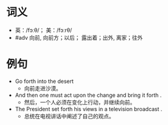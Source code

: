 # 词义
- 英：/fɔːθ/； 美：/fɔːrθ/
- #adv 向前, 向前方；以后； 露出着；出外, 离家；往外
# 例句
- Go forth into the desert
	- 向前走进沙漠。
- And then one must act upon the change and bring it forth .
	- 然后，一个人必须在变化上行动，并继续向前。
- The President set forth his views in a television broadcast .
	- 总统在电视讲话中阐述了自己的观点。
